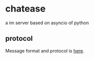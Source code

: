 # chatease
a im server based on asyncio of python
## protocol
Message format and protocol is [here](docs/protocol.md).